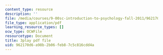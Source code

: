 ```yaml
---
content_type: resource
description: ''
file: /media/courses/9-00sc-introduction-to-psychology-fall-2011/962170d6a98b2b06feb87c5c816cdd4a_SjjGiqf96rI.pdf
file_type: application/pdf
learning_resource_types: []
ocw_type: OCWFile
resourcetype: Document
title: 3play pdf file
uid: 962170d6-a98b-2b06-feb8-7c5c816cdd4a
---
```

